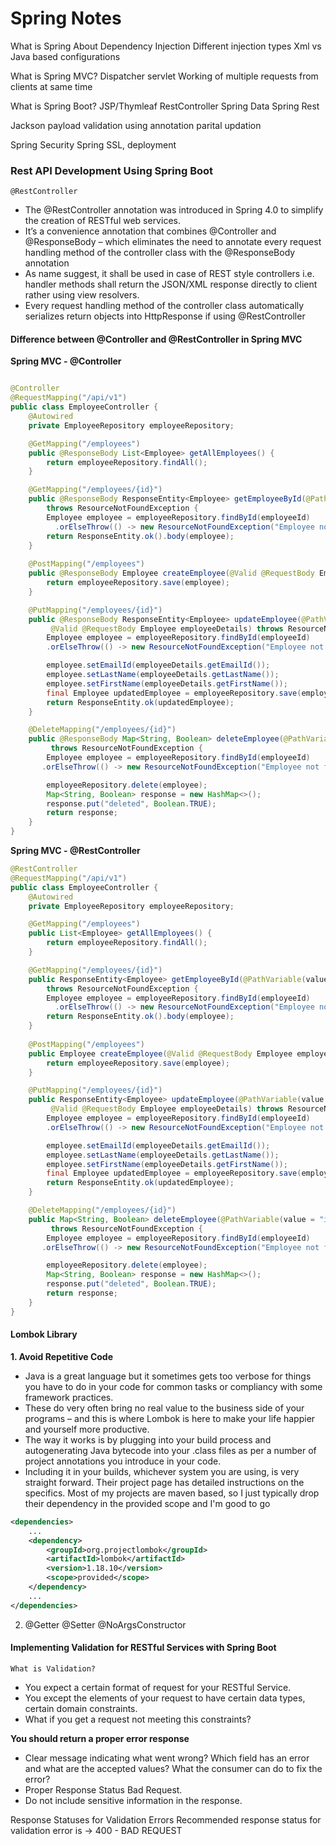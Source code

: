 # Spring Notes

What is Spring About
Dependency Injection
Different injection types
Xml vs Java based configurations

What is Spring MVC?
Dispatcher servlet
Working of multiple requests from clients at same time

What is Spring Boot?
JSP/Thymleaf
RestController
Spring Data
Spring Rest

Jackson
payload validation using annotation
parital updation


Spring Security
Spring SSL, deployment





### Rest API Development Using Spring Boot

`@RestController`
- The @RestController annotation was introduced in Spring 4.0 to simplify the creation of RESTful web services. 
- It’s a convenience annotation that combines @Controller and @ResponseBody – which eliminates the need to annotate every request handling method of the controller class with the @ResponseBody annotation
- As name suggest, it shall be used in case of REST style controllers i.e. handler methods shall return the JSON/XML response directly to client rather using view resolvers. 
- Every request handling method of the controller class automatically serializes return objects into HttpResponse if using @RestController

#### Difference between @Controller and @RestController in Spring MVC

**Spring MVC - @Controller**
```java

@Controller
@RequestMapping("/api/v1")
public class EmployeeController {
    @Autowired
    private EmployeeRepository employeeRepository;

    @GetMapping("/employees")
    public @ResponseBody List<Employee> getAllEmployees() {
        return employeeRepository.findAll();
    }

    @GetMapping("/employees/{id}")
    public @ResponseBody ResponseEntity<Employee> getEmployeeById(@PathVariable(value = "id") Long employeeId)
        throws ResourceNotFoundException {
        Employee employee = employeeRepository.findById(employeeId)
          .orElseThrow(() -> new ResourceNotFoundException("Employee not found for this id :: " + employeeId));
        return ResponseEntity.ok().body(employee);
    }
    
    @PostMapping("/employees")
    public @ResponseBody Employee createEmployee(@Valid @RequestBody Employee employee) {
        return employeeRepository.save(employee);
    }

    @PutMapping("/employees/{id}")
    public @ResponseBody ResponseEntity<Employee> updateEmployee(@PathVariable(value = "id") Long employeeId,
         @Valid @RequestBody Employee employeeDetails) throws ResourceNotFoundException {
        Employee employee = employeeRepository.findById(employeeId)
        .orElseThrow(() -> new ResourceNotFoundException("Employee not found for this id :: " + employeeId));

        employee.setEmailId(employeeDetails.getEmailId());
        employee.setLastName(employeeDetails.getLastName());
        employee.setFirstName(employeeDetails.getFirstName());
        final Employee updatedEmployee = employeeRepository.save(employee);
        return ResponseEntity.ok(updatedEmployee);
    }

    @DeleteMapping("/employees/{id}")
    public @ResponseBody Map<String, Boolean> deleteEmployee(@PathVariable(value = "id") Long employeeId)
         throws ResourceNotFoundException {
        Employee employee = employeeRepository.findById(employeeId)
       .orElseThrow(() -> new ResourceNotFoundException("Employee not found for this id :: " + employeeId));

        employeeRepository.delete(employee);
        Map<String, Boolean> response = new HashMap<>();
        response.put("deleted", Boolean.TRUE);
        return response;
    }
}
```

**Spring MVC - @RestController**
```java
@RestController
@RequestMapping("/api/v1")
public class EmployeeController {
    @Autowired
    private EmployeeRepository employeeRepository;

    @GetMapping("/employees")
    public List<Employee> getAllEmployees() {
        return employeeRepository.findAll();
    }

    @GetMapping("/employees/{id}")
    public ResponseEntity<Employee> getEmployeeById(@PathVariable(value = "id") Long employeeId)
        throws ResourceNotFoundException {
        Employee employee = employeeRepository.findById(employeeId)
          .orElseThrow(() -> new ResourceNotFoundException("Employee not found for this id :: " + employeeId));
        return ResponseEntity.ok().body(employee);
    }
    
    @PostMapping("/employees")
    public Employee createEmployee(@Valid @RequestBody Employee employee) {
        return employeeRepository.save(employee);
    }

    @PutMapping("/employees/{id}")
    public ResponseEntity<Employee> updateEmployee(@PathVariable(value = "id") Long employeeId,
         @Valid @RequestBody Employee employeeDetails) throws ResourceNotFoundException {
        Employee employee = employeeRepository.findById(employeeId)
        .orElseThrow(() -> new ResourceNotFoundException("Employee not found for this id :: " + employeeId));

        employee.setEmailId(employeeDetails.getEmailId());
        employee.setLastName(employeeDetails.getLastName());
        employee.setFirstName(employeeDetails.getFirstName());
        final Employee updatedEmployee = employeeRepository.save(employee);
        return ResponseEntity.ok(updatedEmployee);
    }

    @DeleteMapping("/employees/{id}")
    public Map<String, Boolean> deleteEmployee(@PathVariable(value = "id") Long employeeId)
         throws ResourceNotFoundException {
        Employee employee = employeeRepository.findById(employeeId)
       .orElseThrow(() -> new ResourceNotFoundException("Employee not found for this id :: " + employeeId));

        employeeRepository.delete(employee);
        Map<String, Boolean> response = new HashMap<>();
        response.put("deleted", Boolean.TRUE);
        return response;
    }
}
```


#### Lombok Library

**1. Avoid Repetitive Code**

- Java is a great language but it sometimes gets too verbose for things you have to do in your code for common tasks or compliancy with some framework practices. 
- These do very often bring no real value to the business side of your programs – and this is where Lombok is here to make your life happier and yourself more productive.
- The way it works is by plugging into your build process and autogenerating Java bytecode into your .class files as per a number of project annotations you introduce in your code.
- Including it in your builds, whichever system you are using, is very straight forward. Their project page has detailed instructions on the specifics. Most of my projects are maven based, so I just typically drop their dependency in the provided scope and I'm good to go
```xml
<dependencies>
    ...
    <dependency>
        <groupId>org.projectlombok</groupId>
        <artifactId>lombok</artifactId>
        <version>1.18.10</version>
        <scope>provided</scope>
    </dependency>
    ...
</dependencies>
```
2. @Getter @Setter @NoArgsConstructor




#### Implementing Validation for RESTful Services with Spring Boot

`What is Validation?`
- You expect a certain format of request for your RESTful Service. 
- You except the elements of your request to have certain data types, certain domain constraints.
- What if you get a request not meeting this constraints?

**You should return a proper error response**
- Clear message indicating what went wrong? Which field has an error and what are the accepted values? What the consumer can do to fix the error?
- Proper Response Status Bad Request.
- Do not include sensitive information in the response.

Response Statuses for Validation Errors
Recommended response status for validation error is -> 400 - BAD REQUEST